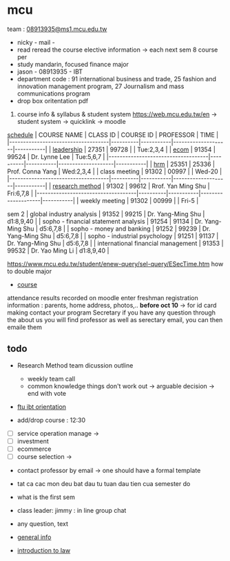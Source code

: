 # mcu

team : 08913935@ms1.mcu.edu.tw

- nicky - mail -
- read reread the course elective information -> each next sem 8 course per
- study mandarin, focused finance major
- jason - 08913935 - IBT
- department code : 91 international business and trade, 25 fashion and innovation management program, 27 Journalism and mass communications program
- drop box oritentation pdf

1. course info & syllabus & student system https://web.mcu.edu.tw/en -> student system -> quicklink -> moodle

[schedule](https://www.mcu.edu.tw/student/enew-query/sel-5.html)
| COURSE NAME                        | CLASS ID | COURSE ID | PROFESSOR          | TIME      |
|------------------------------------|----------|-----------|--------------------|-----------|
| [leadership](leadership)           | 27351    | 99728     |                    | Tue:2,3,4 |
| [ecom](ecom)                       | 91354    | 99524     | Dr. Lynne Lee      | Tue:5,6,7 |
|------------------------------------|----------|-----------|--------------------|-----------|
| [hrm](hrm)                         | 25351    | 25336     | Prof. Conna Yang   | Wed:2,3,4 |
| class meeting                      | 91302    | 00997     |                    | Wed-20    |
|------------------------------------|----------|-----------|--------------------|-----------|
| [research method](research-method) | 91302    | 99612     | Rrof. Yan Ming Shu | Fri:6,7,8 |
|------------------------------------|----------|-----------|--------------------|-----------|
| weekly meeting                     | 91302    | 00999     |                    | Fri-5     |
                                                    

sem 2
| global industry analysis         | 91352 | 99215 | Dr. Yang-Ming Shu | d1:8,9,40 |
| sopho - financial statement analysis | 91254 | 91134 | Dr. Yang-Ming Shu | d5:6,7,8  |
| sopho - money and banking            | 91252 | 99239 | Dr. Yang-Ming Shu | d5:6,7,8  |
| sopho - industrial psychology        | 91251 | 91137 | Dr. Yang-Ming Shu | d5:6,7,8  |
| international financial management   | 91353 | 99532 | Dr. Yao Ming Li   | d1:8,9,40 |

https://www.mcu.edu.tw/student/enew-query/sel-query/ESecTime.htm
how to double major
- [course](course)

attendance results recorded on moodle
enter freshman registration information : parents, home address, photos,.. **before oct 10** -> for id card making
contact your program Secretary if you have any question
through the about us you will find professor as well as serectary email, you can then emaile them


## todo
- Research Method team dicussion outline
    - weekly team call
    - common knowledge things don't work out -> arguable decision -> end with vote

- [ftu ibt orientation](https://drive.google.com/file/d/1ydJmKatHPk4rCD1MP65nUtRx41eWA6jP/view)
- add/drop course : 12:30 
- [ ] service operation manage ->
- [ ] investment
- [ ] ecommerce
- [ ] course selection ->
- contact professor by email -> one should have a formal template
- tat ca cac mon deu bat dau tu tuan dau tien cua semester do
- what is the first sem 
- class leader: jimmy : in line group chat
- any question, text

- [general info](general-info)
- [introduction to law](introduction-to-law)
